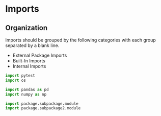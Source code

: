 # Imports

## Organization

Imports should be grouped by the following categories with each group separated by a blank line.

- External Package Imports
- Built-In Imports
- Internal Imports

```python
import pytest
import os

import pandas as pd
import numpy as np

import package.subpackage.module
import package.subpackage2.module
```